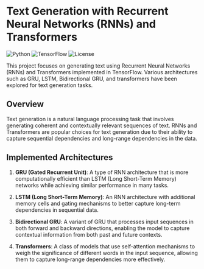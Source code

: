 # Text Generation with Recurrent Neural Networks (RNNs) and Transformers

![Python](https://img.shields.io/badge/python-v3.8-blue)
![TensorFlow](https://img.shields.io/badge/tensorflow-v2.7-orange)
![License](https://img.shields.io/badge/license-MIT-green)

This project focuses on generating text using Recurrent Neural Networks (RNNs) and Transformers implemented in TensorFlow. Various architectures such as GRU, LSTM, Bidirectional GRU, and transformers have been explored for text generation tasks.

## Overview

Text generation is a natural language processing task that involves generating coherent and contextually relevant sequences of text. RNNs and Transformers are popular choices for text generation due to their ability to capture sequential dependencies and long-range dependencies in the data.

## Implemented Architectures

1. **GRU (Gated Recurrent Unit)**: A type of RNN architecture that is more computationally efficient than LSTM (Long Short-Term Memory) networks while achieving similar performance in many tasks.

2. **LSTM (Long Short-Term Memory)**: An RNN architecture with additional memory cells and gating mechanisms to better capture long-term dependencies in sequential data.

3. **Bidirectional GRU**: A variant of GRU that processes input sequences in both forward and backward directions, enabling the model to capture contextual information from both past and future contexts.

4. **Transformers**: A class of models that use self-attention mechanisms to weigh the significance of different words in the input sequence, allowing them to capture long-range dependencies more effectively.
